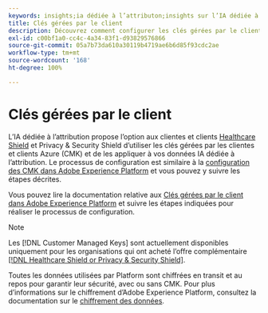 ```yaml
---
keywords: insights;ia dédiée à l’attributon;insights sur l’IA dédiée à l’attribution;service de requête AAI;requêtes attribution;scores attribution; clés gérées par client dans AAI
title: Clés gérées par le client
description: Découvrez comment configurer les clés gérées par le client ou la cliente pour l’IA dédiée à l’attribution.
exl-id: c00bf1a0-cc4c-4a34-83f1-d93829576866
source-git-commit: 05a7b73da610a30119b4719ae6b6d85f93cdc2ae
workflow-type: tm+mt
source-wordcount: '168'
ht-degree: 100%

---
```


# Clés gérées par le client

L’IA dédiée à l’attribution propose l’option aux clientes et clients [Healthcare Shield](https://www.adobe.com/trust/compliance/hipaa-ready.html) et Privacy &amp; Security Shield d’utiliser les clés gérées par les clientes et clients Azure (CMK) et de les appliquer à vos données IA dédiée à l’attribution. Le processus de configuration est similaire à la [configuration des CMK dans Adobe Experience Platform](../../../landing/governance-privacy-security/customer-managed-keys.md) et vous pouvez y suivre les étapes décrites.

Vous pouvez lire la documentation relative aux [Clés gérées par le client dans Adobe Experience Platform](../../../landing/governance-privacy-security/encryption.md) et suivre les étapes indiquées pour réaliser le processus de configuration.

>[!NOTE]
>
>Les [!DNL Customer Managed Keys] sont actuellement disponibles uniquement pour les organisations qui ont acheté l’offre complémentaire [[!DNL Healthcare Shield or Privacy & Security Shield]](https://experienceleague.adobe.com/docs/blueprints-learn/architecture/vertical-blueprints/healthcare-vertical.html?lang=fr).

Toutes les données utilisées par Platform sont chiffrées en transit et au repos pour garantir leur sécurité, avec ou sans CMK. Pour plus d’informations sur le chiffrement d’Adobe Experience Platform, consultez la documentation sur le [chiffrement des données](../../../landing/governance-privacy-security/encryption.md).
